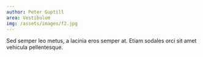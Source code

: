 ```yaml
---
author: Peter Guptill
area: Vestibulum
img: /assets/images/f2.jpg
---
```

Sed semper leo metus, a lacinia eros semper at. Etiam sodales orci sit amet vehicula pellentesque.
